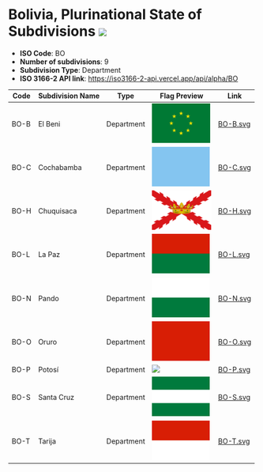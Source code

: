 # Bolivia, Plurinational State of Subdivisions ![](https://flagcdn.com/h40/bo.png)

- **ISO Code**: BO
- **Number of subdivisions**: 9
- **Subdivision Type**: Department
- **ISO 3166-2 API link**: https://iso3166-2-api.vercel.app/api/alpha/BO

| Code  | Subdivision Name         | Type | Flag Preview | Link |
|-------|--------------------------|--------------| -------------- |----------|
| BO-B | El Beni | Department | <img src='https://raw.githubusercontent.com/amckenna41/iso3166-flags/main/iso3166-2-flags/BO/BO-B.svg' height='80'> | [BO-B.svg](https://raw.githubusercontent.com/amckenna41/iso3166-flags/main/iso3166-2-flags/BO/BO-B.svg) |
| BO-C | Cochabamba | Department | <img src='https://raw.githubusercontent.com/amckenna41/iso3166-flags/main/iso3166-2-flags/BO/BO-C.svg' height='80'> | [BO-C.svg](https://raw.githubusercontent.com/amckenna41/iso3166-flags/main/iso3166-2-flags/BO/BO-C.svg) |
| BO-H | Chuquisaca | Department | <img src='https://raw.githubusercontent.com/amckenna41/iso3166-flags/main/iso3166-2-flags/BO/BO-H.svg' height='80'> | [BO-H.svg](https://raw.githubusercontent.com/amckenna41/iso3166-flags/main/iso3166-2-flags/BO/BO-H.svg) |
| BO-L | La Paz | Department | <img src='https://raw.githubusercontent.com/amckenna41/iso3166-flags/main/iso3166-2-flags/BO/BO-L.svg' height='80'> | [BO-L.svg](https://raw.githubusercontent.com/amckenna41/iso3166-flags/main/iso3166-2-flags/BO/BO-L.svg) |
| BO-N | Pando | Department | <img src='https://raw.githubusercontent.com/amckenna41/iso3166-flags/main/iso3166-2-flags/BO/BO-N.svg' height='80'> | [BO-N.svg](https://raw.githubusercontent.com/amckenna41/iso3166-flags/main/iso3166-2-flags/BO/BO-N.svg) |
| BO-O | Oruro | Department | <img src='https://raw.githubusercontent.com/amckenna41/iso3166-flags/main/iso3166-2-flags/BO/BO-O.svg' height='80'> | [BO-O.svg](https://raw.githubusercontent.com/amckenna41/iso3166-flags/main/iso3166-2-flags/BO/BO-O.svg) |
| BO-P | Potosí | Department | <img src='https://raw.githubusercontent.com/amckenna41/iso3166-flags/main/iso3166-2-flags/BO/BO-P.svg' height='80'> | [BO-P.svg](https://raw.githubusercontent.com/amckenna41/iso3166-flags/main/iso3166-2-flags/BO/BO-P.svg) |
| BO-S | Santa Cruz | Department | <img src='https://raw.githubusercontent.com/amckenna41/iso3166-flags/main/iso3166-2-flags/BO/BO-S.svg' height='80'> | [BO-S.svg](https://raw.githubusercontent.com/amckenna41/iso3166-flags/main/iso3166-2-flags/BO/BO-S.svg) |
| BO-T | Tarija | Department | <img src='https://raw.githubusercontent.com/amckenna41/iso3166-flags/main/iso3166-2-flags/BO/BO-T.svg' height='80'> | [BO-T.svg](https://raw.githubusercontent.com/amckenna41/iso3166-flags/main/iso3166-2-flags/BO/BO-T.svg) |
